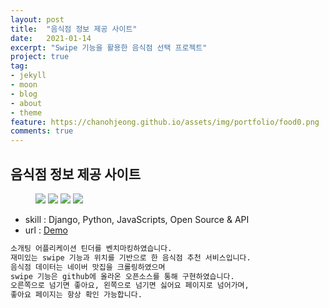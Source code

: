 ```yaml
---
layout: post
title:  "음식점 정보 제공 사이트"
date:   2021-01-14
excerpt: "Swipe 기능을 활용한 음식점 선택 프로젝트"
project: true
tag:
- jekyll 
- moon
- blog
- about
- theme
feature: https://chanohjeong.github.io/assets/img/portfolio/food0.png
comments: true
---
```



## 음식점 정보 제공 사이트

<figure class="half">
	<a href="{{ site.url }}/assets/img/portfolio/food1.png"><img src="{{ site.url }}/assets/img/portfolio/food1.png"></a>
	<a href="{{ site.url }}/assets/img/portfolio/food2.png"><img src="{{ site.url }}/assets/img/portfolio/food2.png"></a>
	<a href="{{ site.url }}/assets/img/portfolio/food3.png"><img src="{{ site.url }}/assets/img/portfolio/food3.png"></a>
	<a href="{{ site.url }}/assets/img/portfolio/food4.png"><img src="{{ site.url }}/assets/img/portfolio/food4.png"></a>    
</figure>


* skill : Django, Python, JavaScripts, Open Source & API
* url : <a href=""> Demo </a>

```html
소개팅 어플리케이션 틴더를 벤치마킹하였습니다.
재미있는 swipe 기능과 위치를 기반으로 한 음식점 추천 서비스입니다.
음식점 데이터는 네이버 맛집을 크롤링하였으며
swipe 기능은 github에 올라온 오픈소스를 통해 구현하였습니다.
오른쪽으로 넘기면 좋아요, 왼쪽으로 넘기면 싫어요 페이지로 넘어가며,
좋아요 페이지는 항상 확인 가능합니다.
```

